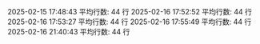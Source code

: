 2025-02-15 17:48:43 平均行数: 44 行
2025-02-16 17:52:52 平均行数: 44 行
2025-02-16 17:53:27 平均行数: 44 行
2025-02-16 17:55:49 平均行数: 44 行
2025-02-16 21:40:43 平均行数: 44 行
